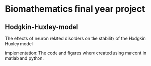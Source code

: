 # Biomathematics final year project
## Hodgkin-Huxley-model 
The effects of neuron related disorders on the stability of the Hodgkin Huxley model


implementation:
The code and figures where created using matcont in matlab and python.
